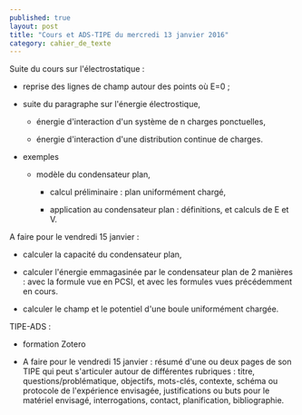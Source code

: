 ```yaml
---
published: true
layout: post
title: "Cours et ADS-TIPE du mercredi 13 janvier 2016"
category: cahier_de_texte
---
```

Suite du cours sur l'électrostatique :

- reprise des lignes de champ autour des points où E=0 ;

- suite du paragraphe sur l'énergie électrostique, 

  - énergie d'interaction d'un système de n charges ponctuelles,

  - énergie d'interaction d'une distribution continue de charges.

- exemples

  - modèle du condensateur plan,

    - calcul préliminaire : plan uniformément chargé,

    - application au condensateur plan : définitions, et calculs de E et V.

A faire pour le vendredi 15 janvier :

- calculer la capacité du condensateur plan,

- calculer l'énergie emmagasinée par le condensateur plan de 2 manières : avec la formule vue en PCSI, et avec les formules vues précédemment en cours.

- calculer le champ et le potentiel d'une boule uniformément chargée.

TIPE-ADS :

- formation Zotero

- A faire pour le vendredi 15 janvier : résumé d'une ou deux pages de son TIPE qui peut s'articuler autour de différentes rubriques : titre, questions/problématique, objectifs, mots-clés, contexte, schéma ou protocole de l'expérience envisagée, justifications ou buts pour le matériel envisagé, interrogations, contact, planification, bibliographie.
